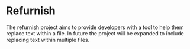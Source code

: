 # Refurnish

The refurnish project aims to provide developers with a tool to help them replace text within a file.
In future the project will be expanded to include replacing text within multiple files.